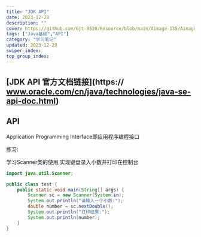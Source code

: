 ```yaml
---
title: "JDK API"
date: 2023-12-28
description: ""
cover: https://github.com/Gjt-9520/Resource/blob/main/Aimage-135/Aimage87.jpg?raw=true
tags: ["Java基础","API"]
category: "学习笔记"
updated: 2023-12-29
swiper_index:
top_group_index:
---
```


## [JDK API 官方文档链接](https:// www.oracle.com/cn/java/technologies/java-se-api-doc.html)

## API

Application Programming Interface即应用程序编程接口

练习:

学习Scanner类的使用,实现键盘录入小数并打印在控制台

```java
import java.util.Scanner;

public class test {
    public static void main(String[] args) {
        Scanner sc = new Scanner(System.in);
        System.out.println("请输入一个小数:");
        double number = sc.nextDouble();
        System.out.println("打印结果:");
        System.out.println(number);
    }
}
```
